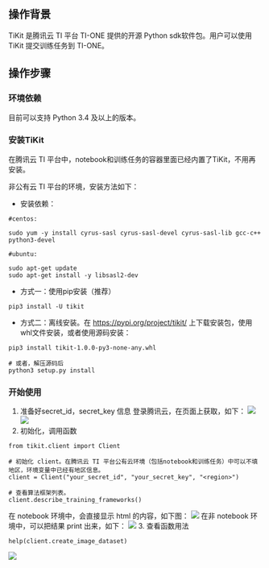 
## 操作背景
TiKit 是腾讯云 TI 平台 TI-ONE 提供的开源 Python sdk软件包。用户可以使用 TiKit 提交训练任务到 TI-ONE。

## 操作步骤
### 环境依赖
目前可以支持 Python 3.4 及以上的版本。

### 安装TiKit
在腾讯云 TI 平台中，notebook和训练任务的容器里面已经内置了TiKit，不用再安装。

非公有云 TI 平台的环境，安装方法如下：

- 安装依赖：
```
#centos:

sudo yum -y install cyrus-sasl cyrus-sasl-devel cyrus-sasl-lib gcc-c++ python3-devel

#ubuntu:

sudo apt-get update
sudo apt-get install -y libsasl2-dev
```
- 方式一：使用pip安装（推荐）
```
pip3 install -U tikit
```
- 方式二：离线安装。在 https://pypi.org/project/tikit/ 上下载安装包，使用whl文件安装，或者使用源码安装：
```
pip3 install tikit-1.0.0-py3-none-any.whl

# 或者，解压源码后
python3 setup.py install
```

### 开始使用

1. 准备好secret_id，secret_key 信息
  登录腾讯云，在页面上获取，如下：
![](https://qcloudimg.tencent-cloud.cn/raw/bc5f93b3272c44b18361ead95afc9cbc.png)
![](https://qcloudimg.tencent-cloud.cn/raw/c20c9a7f320252989e270e9fbc9ef22b.png)
2. 初始化，调用函数
```
from tikit.client import Client

# 初始化 client。在腾讯云 TI 平台公有云环境（包括notebook和训练任务）中可以不填地区，环境变量中已经有地区信息。
client = Client("your_secret_id", "your_secret_key", "<region>")

# 查看算法框架列表。
client.describe_training_frameworks()
```
在 notebook 环境中，会直接显示 html 的内容，如下图：
![](https://qcloudimg.tencent-cloud.cn/raw/25abffcff87f62aeee534f4c789ff282.png)
在非 notebook 环境中，可以把结果 print 出来，如下：
![](https://qcloudimg.tencent-cloud.cn/raw/5a482d23c39a929a5ae1a7c1af60d99a.png)
3. 查看函数用法
```
help(client.create_image_dataset)
```
![](https://qcloudimg.tencent-cloud.cn/raw/85e458c288d595c6cd086ef817f3ccff.png)
